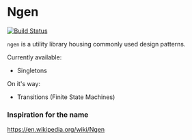 # Ngen

[![Build Status](https://travis-ci.org/anthonyalmarza/ngen.svg?branch=master)](https://travis-ci.org/anthonyalmarza/ngen)

`ngen` is a utility library housing commonly used design patterns.


Currently available:

* Singletons

On it's way:

* Transitions (Finite State Machines)


### Inspiration for the name

https://en.wikipedia.org/wiki/Ngen
